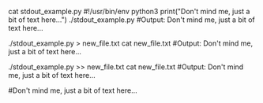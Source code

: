 cat stdout_example.py
#!/usr/bin/env python3
print("Don't mind me, just a bit of text here...")
./stdout_example.py
#Output: Don't mind me, just a bit of text here...

./stdout_example.py > new_file.txt
cat new_file.txt
#Output: Don't mind me, just a bit of text here...

./stdout_example.py >> new_file.txt
cat new_file.txt
#Output: Don't mind me, just a bit of text here...

#Don't mind me, just a bit of text here...
